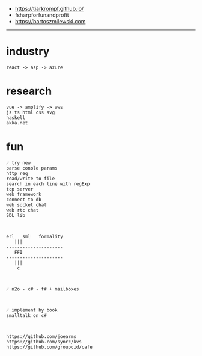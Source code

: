 * https://tiarkrompf.github.io/
* fsharpforfunandprofit
* https://bartoszmilewski.com

---

# industry
```
react -> asp -> azure
```

# research
```
vue -> amplify -> aws
js ts html css svg
haskell
akka.net
```

# fun
```
☄️ try new
parse conole params
http req
read/write to file
search in each line with regExp
tcp server
web framework
connect to db
web socket chat
web rtc chat
SDL lib



erl   sml   formality
   |||
---------------------
   FFI
---------------------
   |||
    c



☄️ n2o - c# - f# + mailboxes



☄️ implement by book
smalltalk on c#



https://github.com/joearms
https://github.com/synrc/kvs
https://github.com/groupoid/cafe
```
